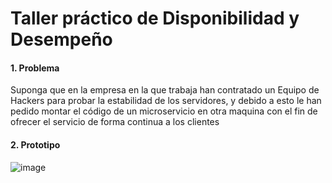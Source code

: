 # Taller práctico de Disponibilidad y Desempeño



#### 1.	Problema
Suponga que en la empresa en la que trabaja han contratado un Equipo de Hackers para probar la estabilidad de los servidores, y debido a esto le han pedido montar el código de un microservicio en otra maquina con el fin de ofrecer el servicio de forma continua a los clientes
#### 2. Prototipo
![image](https://user-images.githubusercontent.com/42522754/69918057-5af73d80-143b-11ea-8ee0-e83731741daa.png)
